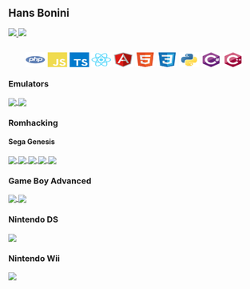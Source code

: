 ## Hans Bonini
 <div>
  <a href="https://github.com/hansbonini">
  <img height="180em" src="https://github-readme-stats.vercel.app/api?username=hansbonini&show_icons=true&theme=gruvbox&include_all_commits=true&count_private=true" />
  <img height="180em" src="https://github-readme-stats.vercel.app/api/top-langs/?username=hansbonini&layout=compact&langs_count=7&theme=gruvbox" />
 </a>
</div>

##

<div style="display: inline_block; text-align: center">
  <img align="center" alt="PHP" height="30" width="40" src="https://raw.githubusercontent.com/devicons/devicon/master/icons/php/php-plain.svg" />
  <img align="center" alt="Javascript" height="30" width="40" src="https://raw.githubusercontent.com/devicons/devicon/master/icons/javascript/javascript-plain.svg" />
  <img align="center" alt="Typescript" height="30" width="40" src="https://raw.githubusercontent.com/devicons/devicon/master/icons/typescript/typescript-plain.svg">
  <img align="center" alt="React" height="30" width="40" src="https://raw.githubusercontent.com/devicons/devicon/master/icons/react/react-original.svg" />
  <img align="center" alt="Angular" height="30" width="40" src="https://raw.githubusercontent.com/devicons/devicon/master/icons/angularjs/angularjs-original.svg" />
  <img align="center" alt="HTML" height="30" width="40" src="https://raw.githubusercontent.com/devicons/devicon/master/icons/html5/html5-original.svg" />
  <img align="center" alt="CSS" height="30" width="40" src="https://raw.githubusercontent.com/devicons/devicon/master/icons/css3/css3-original.svg" />
  <img align="center" alt="Python" height="30" width="40" src="https://raw.githubusercontent.com/devicons/devicon/master/icons/python/python-original.svg" />
  <img align="center" alt="CSharp" height="30" width="40" src="https://raw.githubusercontent.com/devicons/devicon/master/icons/csharp/csharp-original.svg" />
  <img align="center" alt="CPP" height="30" width="40" src="https://raw.githubusercontent.com/devicons/devicon/master/icons/cplusplus/cplusplus-original.svg" />
</div>

### Emulators

<a href="https://github.com/hansbonini/kaiser">
  <img align="center" src="https://github-readme-stats.vercel.app/api/pin/?username=hansbonini&repo=kaiser&theme=gruvbox" />
</a>
<a href="https://github.com/hansbonini/pynes-dev">
  <img align="center" src="https://github-readme-stats.vercel.app/api/pin/?username=hansbonini&repo=pynes-dev&theme=gruvbox" />
</a>

### Romhacking
#### Sega Genesis

<a href="https://github.com/hansbonini/smd_beyondoasis">
  <img align="center" src="https://github-readme-stats.vercel.app/api/pin/?username=hansbonini&repo=smd_beyondoasis&theme=gruvbox" />
</a>
<a href="https://github.com/hansbonini/smd_castlevania_bloodlines">
  <img align="center" src="https://github-readme-stats.vercel.app/api/pin/?username=hansbonini&repo=smd_castlevania_bloodlines&theme=gruvbox" />
</a>

<a href="https://github.com/hansbonini/smd_phantasy_star_3">
  <img align="center" src="https://github-readme-stats.vercel.app/api/pin/?username=hansbonini&repo=smd_phantasy_star_3&theme=gruvbox" />
</a>
<a href="https://github.com/hansbonini/smd_swordofvermilion">
  <img align="center" src="https://github-readme-stats.vercel.app/api/pin/?username=hansbonini&repo=smd_swordofvermilion&theme=gruvbox" />
</a>

<a href="https://github.com/hansbonini/smd_rolling_thunder_2">
  <img align="center" src="https://github-readme-stats.vercel.app/api/pin/?username=hansbonini&repo=smd_rolling_thunder_2&theme=gruvbox" />
</a>

### Game Boy Advanced

<a href="https://github.com/hansbonini/gba_spiderman_3">
  <img align="center" src="https://github-readme-stats.vercel.app/api/pin/?username=hansbonini&repo=gba_spiderman_3&theme=gruvbox" />
</a>
<a href="https://github.com/hansbonini/gba_pokemon_emerald">
  <img align="center" src="https://github-readme-stats.vercel.app/api/pin/?username=hansbonini&repo=gba_pokemon_emerald&theme=gruvbox" />
</a>

### Nintendo DS

<a href="https://github.com/hansbonini/nds_professor_layton">
  <img align="center" src="https://github-readme-stats.vercel.app/api/pin/?username=hansbonini&repo=nds_professor_layton&theme=gruvbox" />
</a>

### Nintendo Wii
<a href="https://github.com/hansbonini/-WII-Bomberman-JP-">
  <img align="center" src="https://github-readme-stats.vercel.app/api/pin/?username=hansbonini&repo=-WII-Bomberman-JP-&theme=gruvbox" />
</a>


